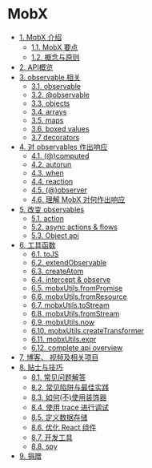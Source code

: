 # MobX

* [1. MobX 介绍](README.md)
  * [1.1. MobX 要点](intro/overview.md)
  * [1.2. 概念与原则](intro/concepts.md)
* [2. API概览](refguide/api.md)
* [3. observable 相关]()
  * [3.1. observable](refguide/observable.md)
  * [3.2. @observable](refguide/observable-decorator.md)
  * [3.3. objects](refguide/object.md)
  * [3.4. arrays](refguide/array.md)
  * [3.5. maps](refguide/map.md)
  * [3.6. boxed values](refguide/boxed.md)
  * [3.7 decorators](refguide/modifiers.md)
* [4. 对 observables 作出响应]()
  * [4.1. (@)computed](refguide/computed-decorator.md)
  * [4.2. autorun](refguide/autorun.md)
  * [4.3. when](refguide/when.md)
  * [4.4. reaction](refguide/reaction.md)
  * [4.5. (@)observer](refguide/observer-component.md)
  * [4.6. 理解 MobX 对何作出响应](best/react.md)
* [5. 改变 observables]()
  * [5.1. action](refguide/action.md)
  * [5.2. async actions & flows](best/actions.md)
  * [5.3. Object api](refguide/object-api.md)
* [6. 工具函数]()
  * [6.1. toJS](refguide/tojson.md)
  * [6.2. extendObservable](refguide/extend-observable.md)
  * [6.3. createAtom](refguide/extending.md)
  * [6.4. intercept & observe](refguide/observe.md)
  * [6.5. mobxUtils.fromPromise](https://github.com/mobxjs/mobx-utils#frompromise)
  * [6.6. mobxUtils.fromResource](https://github.com/mobxjs/mobx-utils#fromresource)
  * [6.7. mobxUtils.toStream](https://github.com/mobxjs/mobx-utils#tostream)
  * [6.8. mobxUtils.fromStream](https://github.com/mobxjs/mobx-utils#fromstream)
  * [6.9. mobxUtils.now](https://github.com/mobxjs/mobx-utils#now)
  * [6.10. mobxUtils.createTransformer](refguide/create-transformer.md)
  * [6.11. mobxUtils.expr](refguide/expr.md)
  * [6.12. complete api overview](refguide/api.md)
* [7. 博客、 视频及相关项目](https://github.com/mobxjs/awesome-mobx#examples)
* [8. 贴士与技巧]()
  * [8.1. 常见问题解答](faq/faq.md)
  * [8.2. 常见陷阱与最佳实践](best/pitfalls.md)
  * [8.3. 如何(不)使用装饰器](best/decorators.md)
  * [8.4. 使用 trace 进行调试](best/trace.md)
  * [8.5. 定义数据存储](best/store.md)
  * [8.6. 优化 React 组件](best/react-performance.md)
  * [8.7. 开发工具](best/devtools.md)
  * [8.8. spy](refguide/spy.md)
* [9. 捐赠](donating.md)

